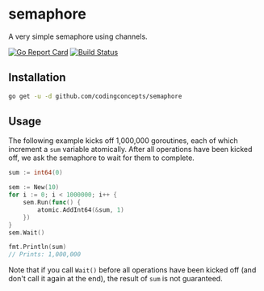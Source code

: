# semaphore
A very simple semaphore using channels.

[![Go Report Card](https://goreportcard.com/badge/github.com/codingconcepts/semaphore)](https://goreportcard.com/report/github.com/codingconcepts/semaphore) [![Build Status](https://travis-ci.org/codingconcepts/semaphore.svg?branch=master)](https://travis-ci.org/codingconcepts/semaphore)

## Installation
``` bash
go get -u -d github.com/codingconcepts/semaphore
```

## Usage
The following example kicks off 1,000,000 goroutines, each of which increment a `sum` variable atomically.  After all operations have been kicked off, we ask the semaphore to wait for them to complete.

``` go
sum := int64(0)

sem := New(10)
for i := 0; i < 1000000; i++ {
	sem.Run(func() {
		atomic.AddInt64(&sum, 1)
	})
}
sem.Wait()

fmt.Println(sum)
// Prints: 1,000,000
```

Note that if you call `Wait()` before all operations have been kicked off (and don't call it again at the end), the result of `sum` is not guaranteed.